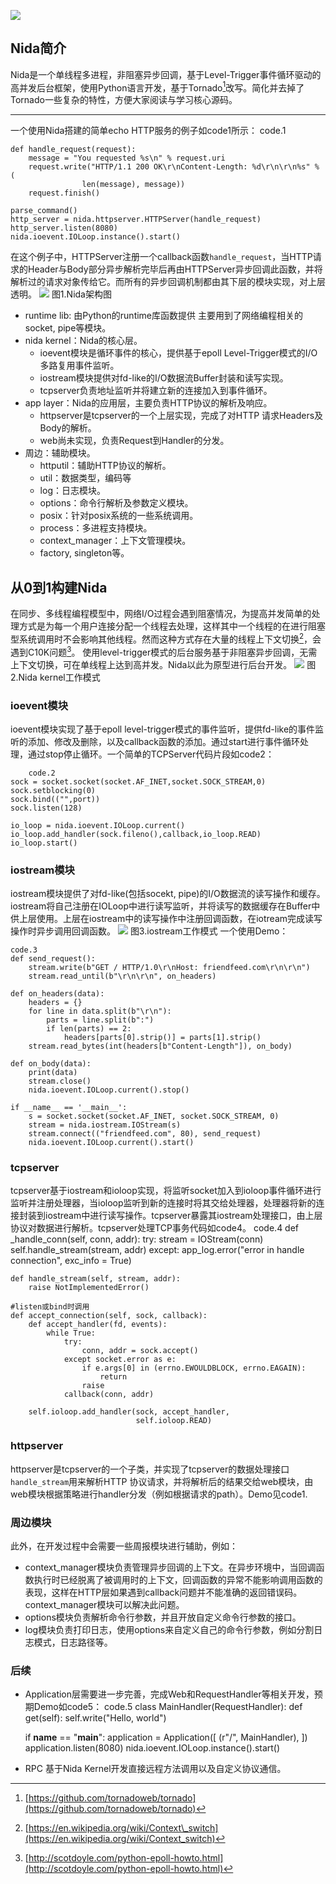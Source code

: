![](title.png)
## Nida简介
Nida是一个单线程多进程，非阻塞异步回调，基于Level-Trigger事件循环驱动的高并发后台框架，使用Python语言开发，基于Tornado[^1]改写。简化并去掉了Tornado一些复杂的特性，方便大家阅读与学习核心源码。
---- ----
一个使用Nida搭建的简单echo HTTP服务的例子如code1所示：
code.1
	
	def handle_request(request):
	    message = "You requested %s\n" % request.uri
	    request.write("HTTP/1.1 200 OK\r\nContent-Length: %d\r\n\r\n%s" % (
	          		len(message), message))
	    request.finish()
	
	parse_command()
	http_server = nida.httpserver.HTTPServer(handle_request)
	http_server.listen(8080)
	nida.ioevent.IOLoop.instance().start()

在这个例子中，HTTPServer注册一个callback函数`handle_request`，当HTTP请求的Header与Body部分异步解析完毕后再由HTTPServer异步回调此函数，并将解析过的请求对象传给它。而所有的异步回调机制都由其下层的模块实现，对上层透明。
![](nida.jpg)
图1.Nida架构图
- runtime lib: 由Python的runtime库函数提供
	主要用到了网络编程相关的socket, pipe等模块。
- nida kernel：Nida的核心层。
	- ioevent模块是循环事件的核心，提供基于epoll Level-Trigger模式的I/O多路复用事件监听。
	- iostream模块提供对fd-like的I/O数据流Buffer封装和读写实现。
	- tcpserver负责地址监听并将建立新的连接加入到事件循环。
- app layer：Nida的应用层，主要负责HTTP协议的解析及响应。
	- httpserver是tcpserver的一个上层实现，完成了对HTTP 请求Headers及Body的解析。
	- web尚未实现，负责Request到Handler的分发。
- 周边：辅助模块。
	- httputil：辅助HTTP协议的解析。
	- util：数据类型，编码等
	- log：日志模块。
	- options：命令行解析及参数定义模块。
	- posix：针对posix系统的一些系统调用。
	- process：多进程支持模块。
	- context\_manager：上下文管理模块。
	- factory, singleton等。
## 从0到1构建Nida
在同步、多线程编程模型中，网络I/O过程会遇到阻塞情况，为提高并发简单的处理方式是为每一个用户连接分配一个线程去处理，这样其中一个线程的在进行阻塞型系统调用时不会影响其他线程。然而这种方式存在大量的线程上下文切换[^2]，会遇到C10K问题[^3]。
使用level-trigger模式的后台服务基于非阻塞异步回调，无需上下文切换，可在单线程上达到高并发。Nida以此为原型进行后台开发。
![](tornado_1.jpg)
图2.Nida kernel工作模式
### ioevent模块
ioevent模块实现了基于epoll level-trigger模式的事件监听，提供fd-like的事件监听的添加、修改及删除，以及callback函数的添加。通过start进行事件循环处理，通过stop停止循环。一个简单的TCPServer代码片段如code2：

        code.2
	sock = socket.socket(socket.AF_INET,socket.SOCK_STREAM,0)
	sock.setblocking(0)
	sock.bind(("",port))
	sock.listen(128)
	 
	io_loop = nida.ioevent.IOLoop.current()
	io_loop.add_handler(sock.fileno(),callback,io_loop.READ)
	io_loop.start()
	
### iostream模块
iostream模块提供了对fd-like(包括socekt, pipe)的I/O数据流的读写操作和缓存。iostream将自己注册在IOLoop中进行读写监听，并将读写的数据缓存在Buffer中供上层使用。上层在iostream中的读写操作中注册回调函数，在iotream完成读写操作时异步调用回调函数。
![](iostream.jpg)
图3.iostream工作模式
一个使用Demo：

	code.3
	def send_request():
	    stream.write(b"GET / HTTP/1.0\r\nHost: friendfeed.com\r\n\r\n")
	    stream.read_until(b"\r\n\r\n", on_headers)
	
	def on_headers(data):
	    headers = {}
	    for line in data.split(b"\r\n"):
	        parts = line.split(b":")
	        if len(parts) == 2:
	            headers[parts[0].strip()] = parts[1].strip()
	    stream.read_bytes(int(headers[b"Content-Length"]), on_body)
	
	def on_body(data):
	    print(data)
	    stream.close()
	    nida.ioevent.IOLoop.current().stop()
	
	if __name__ == '__main__':
	    s = socket.socket(socket.AF_INET, socket.SOCK_STREAM, 0)
	    stream = nida.iostream.IOStream(s)
	    stream.connect(("friendfeed.com", 80), send_request)
	    nida.ioevent.IOLoop.current().start()
	    
### tcpserver
tcpserver基于iostream和ioloop实现，将监听socket加入到ioloop事件循环进行监听并注册处理器，当ioloop监听到新的连接时将其交给处理器，处理器将新的连接封装到iostream中进行读写操作。tcpserver暴露其iostream处理接口，由上层协议对数据进行解析。tcpserver处理TCP事务代码如code4。
	code.4
	def _handle_conn(self, conn, addr):
	    try:
	        stream = IOStream(conn)
	        self.handle_stream(stream, addr)
	    except:
	        app_log.error("error in handle connection", exc_info = True)
	
	def handle_stream(self, stream, addr):
	    raise NotImplementedError()
	
	#listen或bind时调用
	def accept_connection(self, sock, callback):
	    def accept_handler(fd, events):
	        while True:
	            try:
	                conn, addr = sock.accept()
	            except socket.error as e:
	                if e.args[0] in (errno.EWOULDBLOCK, errno.EAGAIN):
	                    return
	                raise
	            callback(conn, addr)
	
	    self.ioloop.add_handler(sock, accept_handler,
	                            self.ioloop.READ)
### httpserver
httpserver是tcpserver的一个子类，并实现了tcpserver的数据处理接口`handle_stream`用来解析HTTP 协议请求，并将解析后的结果交给web模块，由web模块根据策略进行handler分发（例如根据请求的path）。Demo见code1.
### 周边模块
此外，在开发过程中会需要一些周报模块进行辅助，例如：
- context\_manager模块负责管理异步回调的上下文。在异步环境中，当回调函数执行时已经脱离了被调用时的上下文，回调函数的异常不能影响调用函数的表现，这样在HTTP层如果遇到callback问题并不能准确的返回错误码。context\_manager模块可以解决此问题。
- options模块负责解析命令行参数，并且开放自定义命令行参数的接口。
- log模块负责打印日志，使用options来自定义自己的命令行参数，例如分割日志模式，日志路径等。
### 后续
- Application层需要进一步完善，完成Web和RequestHandler等相关开发，预期Demo如code5：
	code.5
	class MainHandler(RequestHandler):
	    def get(self):
	    self.write("Hello, world")
	
	if __name__ == "__main__":
	    application = Application([
	          (r"/", MainHandler),
	    ])
	    application.listen(8080)
	    nida.ioevent.IOLoop.instance().start()
- RPC
	基于Nida Kernel开发直接远程方法调用以及自定义协议通信。


[^1]:	[https://github.com/tornadoweb/tornado](https://github.com/tornadoweb/tornado)

[^2]:	[https://en.wikipedia.org/wiki/Context\_switch](https://en.wikipedia.org/wiki/Context_switch)

[^3]:	[http://scotdoyle.com/python-epoll-howto.html](http://scotdoyle.com/python-epoll-howto.html)
